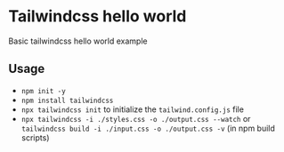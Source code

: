# Tailwindcss hello world
Basic tailwindcss hello world example
## Usage
- `npm init -y`
- `npm install tailwindcss`
- `npx tailwindcss init` to initialize the `tailwind.config.js` file
- `npx tailwindcss -i ./styles.css -o ./output.css --watch` or `tailwindcss build -i ./input.css -o ./output.css -v` (in npm build scripts)
